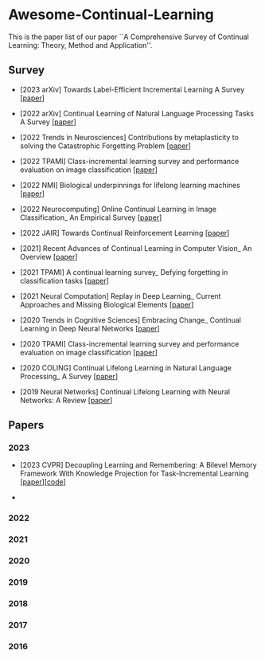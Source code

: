 # Awesome-Continual-Learning

This is the paper list of our paper ``A Comprehensive Survey of Continual Learning: Theory, Method and Application''.


## Survey

- <a name="todo"></a> [2023 arXiv] Towards Label-Efficient Incremental Learning A Survey [[paper](https://arxiv.org/abs/2302.00353)]

- <a name="todo"></a> [2022 arXiv] Continual Learning of Natural Language Processing Tasks A Survey [[paper](https://arxiv.org/abs/2211.12701)]
  
- <a name="todo"></a> [2022 Trends in Neurosciences] Contributions by metaplasticity to solving the Catastrophic Forgetting Problem [[paper](https://doi.org/10.1016/j.tins.2022.06.002)]

- <a name="todo"></a> [2022 TPAMI] Class-incremental learning survey and performance evaluation on image classification [[paper](https://arxiv.org/abs/2010.15277)]

- <a name='todo'></a> [2022 NMI] Biological underpinnings for lifelong learning machines [[paper]()]

- <a name='todo'></a> [2022 Neurocomputing] Online Continual Learning in Image Classification_ An Empirical Survey [[paper]()]

- <a name='todo'></a> [2022 JAIR] Towards Continual Reinforcement Learning [[paper]()]

- <a name='todo'></a> [2021] Recent Advances of Continual Learning in Computer Vision_ An Overview [[paper]()]

- <a name='todo'></a> [2021 TPAMI] A continual learning survey_ Defying forgetting in classification tasks [[paper]()]

- <a name='todo'></a> [2021 Neural Computation] Replay in Deep Learning_ Current Approaches and Missing Biological Elements [[paper]()]

- <a name='todo'></a> [2020 Trends in Cognitive Sciences] Embracing Change_ Continual Learning in Deep Neural Networks [[paper]()]

- <a name='todo'></a> [2020 TPAMI] Class-incremental learning survey and performance evaluation on image classification [[paper]()]

- <a name='todo'></a> [2020 COLING] Continual Lifelong Learning in Natural Language Processing_ A Survey [[paper]()]
  
- <a name="todo"></a> [2019 Neural Networks] Continual Lifelong Learning with Neural Networks: A Review [[paper](https://arxiv.org/abs/1802.07569)]


## Papers

### 2023

- <a name="todo"></a> [2023 CVPR] Decoupling Learning and Remembering: A Bilevel Memory Framework With Knowledge Projection for Task-Incremental Learning [[paper](https://openaccess.thecvf.com/content/CVPR2023/html/Sun_Decoupling_Learning_and_Remembering_A_Bilevel_Memory_Framework_With_Knowledge_CVPR_2023_paper.html)][[code](https://github.com/SunWenJu123/BMKP)]

- 
### 2022

### 2021

### 2020

### 2019

### 2018

### 2017

### 2016

